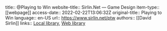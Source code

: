 title:: @Playing to Win
website-title:: Sirlin.Net — Game Design
item-type:: [[webpage]]
access-date:: 2022-02-22T13:06:32Z
original-title:: Playing to Win
language:: en-US
url:: https://www.sirlin.net/ptw
authors:: [[David Sirlin]]
links:: [Local library](zotero://select/library/items/PCHU5D48), [Web library](https://www.zotero.org/users/6520516/items/PCHU5D48)
